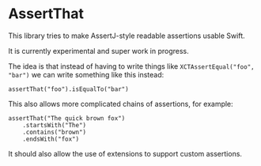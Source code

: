 # AssertThat

This library tries to make AssertJ-style readable assertions usable Swift.

It is currently experimental and super work in progress.

The idea is that instead of having to write things like `XCTAssertEqual("foo", "bar")` we can write
something like this instead:

    assertThat("foo").isEqualTo("bar")

This also allows more complicated chains of assertions, for example:

    assertThat("The quick brown fox")
        .startsWith("The")
        .contains("brown")
        .endsWith("fox")

It should also allow the use of extensions to support custom assertions.
